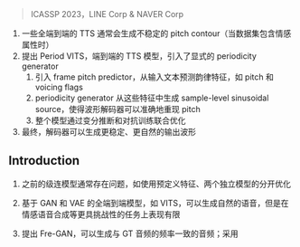 > ICASSP 2023，LINE Corp & NAVER Corp
<!-- 翻译&理解 -->
<!-- Several fully end-to-end text-to-speech (TTS) models have been proposed that have shown better performance compared to cas- cade models (i.e., training acoustic and vocoder models separately). However, they often generate unstable pitch contour with audible artifacts when the dataset contains emotional attributes, i.e., large diversity of pronunciation and prosody. To address this problem, we propose Period VITS, a novel end-to-end TTS model that incor- porates an explicit periodicity generator. In the proposed method, we introduce a frame pitch predictor that predicts prosodic features, such as pitch and voicing flags, from the input text. From these features, the proposed periodicity generator produces a sample-level sinusoidal source that enables the waveform decoder to accurately reproduce the pitch. Finally, the entire model is jointly optimized in an end-to-end manner with variational inference and adversarial objectives. As a result, the decoder becomes capable of generat- ing more stable, expressive, and natural output waveforms. The experimental results showed that the proposed model significantly outperforms baseline models in terms of naturalness, with improved pitch stability in the generated samples. -->
1. 一些全端到端的 TTS 通常会生成不稳定的 pitch contour（当数据集包含情感属性时）
2. 提出 Period VITS，端到端的 TTS 模型，引入了显式的 periodicity generator
    1. 引入 frame pitch predictor，从输入文本预测韵律特征，如 pitch 和 voicing flags
    2. periodicity generator 从这些特征中生成 sample-level sinusoidal source，使得波形解码器可以准确地重现 pitch
    3. 整个模型通过变分推断和对抗训练联合优化
3. 最终，解码器可以生成更稳定、更自然的输出波形

## Introduction
<!-- Text-to-speech (TTS) has recently had a significant impact due to the rapid advancement of deep neural network-based approaches [1]. In most previous studies, TTS models were built as a cascade archi- tecture of two separate models—an acoustic model that generates pre-defined acoustic features (e.g. mel-spectrogram) from text [2, 3] and a vocoder that synthesizes waveform from the acoustic fea- ture [4, 5, 6]. Although these cascade models were able to generate speech reasonably well, they typically suffered from an error deriv- ing from the use of pre-defined features and separated optimization for the two independent models. Sequential training or fine-tuning can mitigate the quality degradation [7], but the training procedure is complicated -->
1. 之前的级连模型通常存在问题，如使用预定义特征、两个独立模型的分开优化
<!-- To address this problem, several works have investigated the use of fully end-to-end architecture that jointly optimizes the acoustic and vocoding models1 [8, 9, 10, 11]. One of the most success- ful works is VITS [10], which adopts a variational autoencoder (VAE) [12] with the augmented prior distribution by normalizing flows [13]. The VAE is used to acquire the trainable latent acoustic features from waveforms, whereas the normalizing flows are used to make the hidden text representation as powerful as the latent features. -->
<!-- However, we found that although VITS generates natural- sounding speech when trained with a reading style dataset, its performance is limited when applied to more challenging tasks, such as emotional speech synthesis, where the dataset has signifi- cant diversity in terms of pronunciation and prosody. Specifically, the model generates less intelligible voices with unstable pitch con- tour. Although the intelligibility problem could be addressed by expanding the phoneme-level parameters of prior distribution to frame-level parameters [14], it is still a challenge to generate ac- curate pitch information due to the architectural limitation of the non-autoregressive vocoders [15]. -->
2. 基于 GAN 和 VAE 的全端到端模型，如 VITS，可以生成自然的语音，但是在情感语音合成等更具挑战性的任务上表现有限
<!-- In this paper, we propose Fre-GAN which synthesizes frequency-consistent audio on par with ground-truth audio. Fre-GAN employs resolution-connected generator and resolution-wise discriminators to learn various levels of spectral distributions over multiple frequency bands. The generator upsamples and sums multiple waveforms at different resolutions. Each waveform is adversarially evaluated in the corresponding resolution layers of the discriminators. To further facilitate the training of discriminators, we provide the downsampled audio to each resolution layer of the discriminators [15–17]. Based on this architecture, we use Discrete Wavelet Transform (DWT) as the downsampling method. While the conventional downsampling method, i.e. AP, washes the high-frequency components away, DWT guarantees that all the information can be kept due to its biorthogonal property. In Fig. 1, we provide evidence for the above statement. Unlike AP, DWT can safely deconstruct the signal into low-frequency and high-frequency sub-bands without losing high-frequency contents. In the experiments, the effectiveness of Fre-GAN is demonstrated on various metrics. -->
3. 提出 Fre-GAN，可以生成与 GT 音频的频率一致的音频；采用